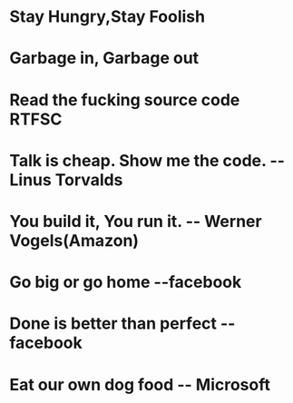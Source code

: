 # Stay Hungry,Stay Foolish
# Garbage in, Garbage out
# Read the fucking source code RTFSC
# Talk is cheap. Show me the code. -- Linus Torvalds
# You build it, You run it. -- Werner Vogels(Amazon)
# Go big or go home --facebook
# Done is better than perfect --facebook
# Eat our own dog food -- Microsoft

